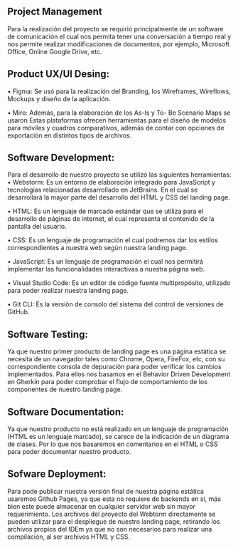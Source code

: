 ## Project Management
 Para la realización del proyecto se requirió principalmente de un software de comunicación el cual nos permita tener una conversación a tiempo real y nos permite realizar modificaciones de documentos, por ejemplo, Microsoft Office, Online Google Drive, etc.

## Product UX/UI Desing: 
•	Figma: Se usó para la realización del Branding, los Wireframes, Wireflows, Mockups y diseño de la aplicación. 

•	Miro: Además, para la elaboración de los As-Is y To- Be Scenario Maps se usaron 
Estas plataformas ofrecen herramientas para el diseño de modelos para móviles y cuadros comparativos, además de contar con opciones de exportación en distintos tipos de archivos.

## Software Development:
Para el desarrollo de nuestro proyecto se utilizó las siguientes herramientas: 
•	Webstorm: Es un entorno de elaboración integrado para JavaScript y tecnologías relacionadas desarrollado en JetBrains. En el cual se desarrollará la mayor parte del desarrollo del HTML y CSS del landing page.

•	HTML: Es un lenguaje de marcado estándar que se utiliza para el desarrollo de páginas de internet, el cual representa el contenido de la pantalla del usuario. 


•	CSS: Es un lenguaje de programación el cual podremos dar los estilos correspondientes a nuestra web según nuestra landing page.

•	JavaScript: Es un lenguaje de programación el cual nos permitirá implementar las funcionalidades interactivas a nuestra página web. 

•	Visual Studio Code: Es un editor de código fuente multipropósito, utilizado para poder realizar nuestra landing page.

•	Git CLI: Es la versión de consolo del sistema del control de versiones de GitHub.

## Software Testing:
Ya que nuestro primer producto de landing page es una página estática se necesita de un navegador tales como Chrome, Opera, FireFox, etc, con su correspondiente consola de depuración para poder verificar los cambios implementados. Para ellos nos basamos en el Behavior Driven Development en Gherkin para poder comprobar el flujo de comportamiento de los componentes de nuestro landing page.

## Software Documentation:
Ya que nuestro producto no está realizado en un lenguaje de programación (HTML es un lenguaje marcado), se carece de la indicación de un diagrama de clases. Por lo que nos basaremos en comentarios en el HTML o CSS para poder documentar nuestro producto.

## Sofware Deployment:
Para pode publicar nuestra versión final de nuestra página estática usaremos Github Pages, ya que esta no requiere de backends en sí, más bien este puede almacenar en cualquier servidor web sin mayor requerimiento. Los archivos del proyecto del Webtorm directamente se pueden utilizar para el despliegue de nuestro landing page, retirando los archivos propios del IDEm ya que no son necesarios para realizar una compilación, al ser archivos HTML y CSS.
